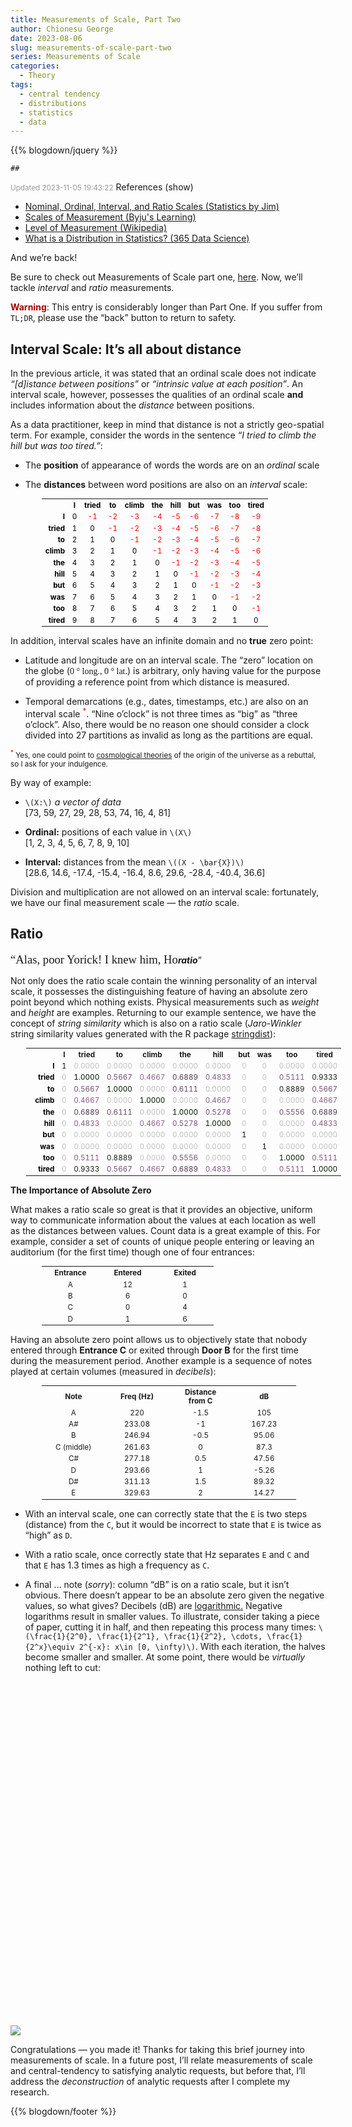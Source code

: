 ```yaml
---
title: Measurements of Scale, Part Two
author: Chionesu George
date: 2023-08-06
slug: measurements-of-scale-part-two
series: Measurements of Scale
categories: 
  - Theory
tags: 
  - central tendency
  - distributions
  - statistics
  - data
---
```


<script src="/rmarkdown-libs/htmlwidgets/htmlwidgets.js"></script>
<script src="/rmarkdown-libs/plotly-binding/plotly.js"></script>
<script src="/rmarkdown-libs/mathjax/cdn.js"></script>
<script src="/rmarkdown-libs/typedarray/typedarray.min.js"></script>
<script src="/rmarkdown-libs/jquery/jquery.min.js"></script>
<link href="/rmarkdown-libs/crosstalk/css/crosstalk.min.css" rel="stylesheet" />
<script src="/rmarkdown-libs/crosstalk/js/crosstalk.min.js"></script>
<link href="/rmarkdown-libs/plotly-htmlwidgets-css/plotly-htmlwidgets.css" rel="stylesheet" />
<script src="/rmarkdown-libs/plotly-main/plotly-latest.min.js"></script>

{{% blogdown/jquery %}}

    ## 

<link rel="stylesheet" href="/markdown.css"/>
<script src="/markdown.js"></script>
<span style="font-size:smaller; text-decoration:italic; color:#999999; ">Updated 2023-11-05 19:43:22</span>
<span role="toggle" context="posthoc" toggleGroup="0" class="">
References 
<hint toggleGroup="0">(show)</hint>
</span>
<ul>
<li>
<a href="https://statisticsbyjim.com/basics/nominal-ordinal-interval-ratio-scales/" target="_blank">Nominal, Ordinal, Interval, and Ratio Scales (Statistics by Jim)</a>
</li>
<li>
<a href="https://byjus.com/maths/scales-of-measurement/" target="_blank">Scales of Measurement (Byju's Learning)</a>
</li>
<li>
<a href="https://en.wikipedia.org/wiki/Level_of_measurement#" target="_blank">Level of Measurement (Wikipedia)</a>
</li>
<li>
<a href="https://365datascience.com/tutorials/statistics-tutorials/distribution-in-statistics/" target="_blank">What is a Distribution in Statistics? (365 Data Science)</a>
</li>
</ul>

And we’re back!

Be sure to check out Measurements of Scale part one, [here](https://delriaan.github.io/2023/07/27/measurements-of-scale-part-one/). Now, we’ll tackle *interval* and *ratio* measurements.

<p class="warning">
<span style="color:#AA0000; font-weight:bold">Warning</span>: This entry is considerably longer than Part One. If you suffer from <code>TL;DR</code>, please use the “back” button to return to safety.
</p>

## Interval Scale: It’s all about distance

In the previous article, it was stated that an ordinal scale does not indicate *“\[d\]istance between positions”* or *“intrinsic value at each position”*. An interval scale, however, possesses the qualities of an ordinal scale **and** includes information about the *distance* between positions.

As a data practitioner, keep in mind that distance is not a strictly geo-spatial term. For example, consider the words in the sentence *“I tried to climb the hill but was too tired.”*:

- The **position** of appearance of words the words are on an *ordinal* scale

- The **distances** between word positions are also on an *interval* scale:

<table style="margin-left:50px; font-size:smaller; ">
<tr>
<th style="text-align: right; padding-right:10px; ; color: black"></th>
<th style="text-align: center; color: black">I</th>
<th style="text-align: center; color: black">tried</th>
<th style="text-align: center; color: black">to</th>
<th style="text-align: center; color: black">climb</th>
<th style="text-align: center; color: black">the</th>
<th style="text-align: center; color: black">hill</th>
<th style="text-align: center; color: black">but</th>
<th style="text-align: center; color: black">was</th>
<th style="text-align: center; color: black">too</th>
<th style="text-align: center; color: black">tired</th>
</tr>
<tr>
<td style="font-weight:bold; text-align: right; color: black">I</td>
<td style="text-align: center; color: black">0</td>
<td style="text-align: center; color: red">-1</td>
<td style="text-align: center; color: red">-2</td>
<td style="text-align: center; color: red">-3</td>
<td style="text-align: center; color: red">-4</td>
<td style="text-align: center; color: red">-5</td>
<td style="text-align: center; color: red">-6</td>
<td style="text-align: center; color: red">-7</td>
<td style="text-align: center; color: red">-8</td>
<td style="text-align: center; color: red">-9</td>
</tr>
<tr>
<td style="font-weight:bold; text-align: right; color: black">tried</td>
<td style="text-align: center; color: black">1</td>
<td style="text-align: center; color: black"> 0</td>
<td style="text-align: center; color: red">-1</td>
<td style="text-align: center; color: red">-2</td>
<td style="text-align: center; color: red">-3</td>
<td style="text-align: center; color: red">-4</td>
<td style="text-align: center; color: red">-5</td>
<td style="text-align: center; color: red">-6</td>
<td style="text-align: center; color: red">-7</td>
<td style="text-align: center; color: red">-8</td>
</tr>
<tr>
<td style="font-weight:bold; text-align: right; color: black">to</td>
<td style="text-align: center; color: black">2</td>
<td style="text-align: center; color: black"> 1</td>
<td style="text-align: center; color: black"> 0</td>
<td style="text-align: center; color: red">-1</td>
<td style="text-align: center; color: red">-2</td>
<td style="text-align: center; color: red">-3</td>
<td style="text-align: center; color: red">-4</td>
<td style="text-align: center; color: red">-5</td>
<td style="text-align: center; color: red">-6</td>
<td style="text-align: center; color: red">-7</td>
</tr>
<tr>
<td style="font-weight:bold; text-align: right; color: black">climb</td>
<td style="text-align: center; color: black">3</td>
<td style="text-align: center; color: black"> 2</td>
<td style="text-align: center; color: black"> 1</td>
<td style="text-align: center; color: black"> 0</td>
<td style="text-align: center; color: red">-1</td>
<td style="text-align: center; color: red">-2</td>
<td style="text-align: center; color: red">-3</td>
<td style="text-align: center; color: red">-4</td>
<td style="text-align: center; color: red">-5</td>
<td style="text-align: center; color: red">-6</td>
</tr>
<tr>
<td style="font-weight:bold; text-align: right; color: black">the</td>
<td style="text-align: center; color: black">4</td>
<td style="text-align: center; color: black"> 3</td>
<td style="text-align: center; color: black"> 2</td>
<td style="text-align: center; color: black"> 1</td>
<td style="text-align: center; color: black"> 0</td>
<td style="text-align: center; color: red">-1</td>
<td style="text-align: center; color: red">-2</td>
<td style="text-align: center; color: red">-3</td>
<td style="text-align: center; color: red">-4</td>
<td style="text-align: center; color: red">-5</td>
</tr>
<tr>
<td style="font-weight:bold; text-align: right; color: black">hill</td>
<td style="text-align: center; color: black">5</td>
<td style="text-align: center; color: black"> 4</td>
<td style="text-align: center; color: black"> 3</td>
<td style="text-align: center; color: black"> 2</td>
<td style="text-align: center; color: black"> 1</td>
<td style="text-align: center; color: black"> 0</td>
<td style="text-align: center; color: red">-1</td>
<td style="text-align: center; color: red">-2</td>
<td style="text-align: center; color: red">-3</td>
<td style="text-align: center; color: red">-4</td>
</tr>
<tr>
<td style="font-weight:bold; text-align: right; color: black">but</td>
<td style="text-align: center; color: black">6</td>
<td style="text-align: center; color: black"> 5</td>
<td style="text-align: center; color: black"> 4</td>
<td style="text-align: center; color: black"> 3</td>
<td style="text-align: center; color: black"> 2</td>
<td style="text-align: center; color: black"> 1</td>
<td style="text-align: center; color: black"> 0</td>
<td style="text-align: center; color: red">-1</td>
<td style="text-align: center; color: red">-2</td>
<td style="text-align: center; color: red">-3</td>
</tr>
<tr>
<td style="font-weight:bold; text-align: right; color: black">was</td>
<td style="text-align: center; color: black">7</td>
<td style="text-align: center; color: black"> 6</td>
<td style="text-align: center; color: black"> 5</td>
<td style="text-align: center; color: black"> 4</td>
<td style="text-align: center; color: black"> 3</td>
<td style="text-align: center; color: black"> 2</td>
<td style="text-align: center; color: black"> 1</td>
<td style="text-align: center; color: black"> 0</td>
<td style="text-align: center; color: red">-1</td>
<td style="text-align: center; color: red">-2</td>
</tr>
<tr>
<td style="font-weight:bold; text-align: right; color: black">too</td>
<td style="text-align: center; color: black">8</td>
<td style="text-align: center; color: black"> 7</td>
<td style="text-align: center; color: black"> 6</td>
<td style="text-align: center; color: black"> 5</td>
<td style="text-align: center; color: black"> 4</td>
<td style="text-align: center; color: black"> 3</td>
<td style="text-align: center; color: black"> 2</td>
<td style="text-align: center; color: black"> 1</td>
<td style="text-align: center; color: black"> 0</td>
<td style="text-align: center; color: red">-1</td>
</tr>
<tr>
<td style="font-weight:bold; text-align: right; color: black">tired</td>
<td style="text-align: center; color: black">9</td>
<td style="text-align: center; color: black"> 8</td>
<td style="text-align: center; color: black"> 7</td>
<td style="text-align: center; color: black"> 6</td>
<td style="text-align: center; color: black"> 5</td>
<td style="text-align: center; color: black"> 4</td>
<td style="text-align: center; color: black"> 3</td>
<td style="text-align: center; color: black"> 2</td>
<td style="text-align: center; color: black"> 1</td>
<td style="text-align: center; color: black"> 0</td>
</tr>
</table>

In addition, interval scales have an infinite domain and no **true** zero point:

- Latitude and longitude are on an interval scale. The “zero” location on the globe (<span style="font-family: Georgia; ">0 ° long., 0 ° lat.</span>) is arbitrary, only having value for the purpose of providing a reference point from which distance is measured.

- Temporal demarcations (e.g., dates, timestamps, etc.) are also on an interval scale <sup style="color:red">\*</sup>. “Nine o’clock” is not three times as “big” as “three o’clock”. Also, there would be no reason one should consider a clock divided into 27 partitions as invalid as long as the partitions are equal.

<span style="font-size:smaller"><sup style="color:red">\*</sup> Yes, one could point to [cosmological theories](https://plato.stanford.edu/entries/cosmological-argument/) of the origin of the universe as a rebuttal, so I ask for your indulgence.</span>

By way of example:

- `\(X:\)` *a vector of data* <br> <span>[73, 59, 27, 29, 28, 53, 74, 16, 4, 81]</span>

- **Ordinal:** positions of each value in `\(X\)`<br> <span>[1, 2, 3, 4, 5, 6, 7, 8, 9, 10]</span>

- **Interval:** distances from the mean `\((X - \bar{X})\)`<br> <span>[28.6, 14.6, -17.4, -15.4, -16.4, 8.6, 29.6, -28.4, -40.4, 36.6]</span><br>

Division and multiplication are not allowed on an interval scale: fortunately, we have our final measurement scale — the *ratio* scale.

## Ratio

<span style="font-family: Georgia; font-size: 14pt;">“Alas, poor Yorick! I knew him, Ho</span><span style="font-style: italic; font-weight:bold; ">ratio</span>”</span>

Not only does the ratio scale contain the winning personality of an interval scale, it possesses the distinguishing feature of having an absolute zero point beyond which nothing exists. Physical measurements such as *weight* and *height* are examples. Returning to our example sentence, we have the concept of *string similarity* which is also on a ratio scale (*Jaro-Winkler* string similarity values generated with the R package [stringdist](https://github.com/markvanderloo/stringdist)):

<table style="margin-left:25px; font-size:smaller; "> <tr> <th style="font-weight:bold; width:100px; text-align: right"></th> <th style="text-align: center">I</th> <th style="text-align: center">tried</th> <th style="text-align: center">to</th> <th style="text-align: center">climb</th> <th style="text-align: center">the</th> <th style="text-align: center">hill</th> <th style="text-align: center">but</th> <th style="text-align: center">was</th> <th style="text-align: center">too</th> <th style="text-align: center">tired</th> </tr> <tr> <td style="font-weight:bold; width:100px; text-align: right; color: black">I</td> <td style="text-align: center; color: #001400">1</td> <td style="text-align: center; color: #BFBFBF">0.0000</td> <td style="text-align: center; color: #BFBFBF">0.0000</td> <td style="text-align: center; color: #BFBFBF">0.0000</td> <td style="text-align: center; color: #BFBFBF">0.0000</td> <td style="text-align: center; color: #BFBFBF">0.0000</td> <td style="text-align: center; color: #BFBFBF">0</td> <td style="text-align: center; color: #BFBFBF">0</td> <td style="text-align: center; color: #BFBFBF">0.0000</td> <td style="text-align: center; color: #BFBFBF">0.0000</td> </tr> <tr> <td style="font-weight:bold; width:100px; text-align: right; color: black">tried</td> <td style="text-align: center; color: #BFBFBF">0</td> <td style="text-align: center; color: #001400">1.0000</td> <td style="text-align: center; color: #6E4E6E">0.5667</td> <td style="text-align: center; color: #885E88">0.4667</td> <td style="text-align: center; color: #4F3C4F">0.6889</td> <td style="text-align: center; color: #845C84">0.4833</td> <td style="text-align: center; color: #BFBFBF">0</td> <td style="text-align: center; color: #BFBFBF">0</td> <td style="text-align: center; color: #7D577D">0.5111</td> <td style="text-align: center; color: #111C11">0.9333</td> </tr> <tr> <td style="font-weight:bold; width:100px; text-align: right; color: black">to</td> <td style="text-align: center; color: #BFBFBF">0</td> <td style="text-align: center; color: #6E4E6E">0.5667</td> <td style="text-align: center; color: #001400">1.0000</td> <td style="text-align: center; color: #BFBFBF">0.0000</td> <td style="text-align: center; color: #634763">0.6111</td> <td style="text-align: center; color: #BFBFBF">0.0000</td> <td style="text-align: center; color: #BFBFBF">0</td> <td style="text-align: center; color: #BFBFBF">0</td> <td style="text-align: center; color: #1C211C">0.8889</td> <td style="text-align: center; color: #6E4E6E">0.5667</td> </tr> <tr> <td style="font-weight:bold; width:100px; text-align: right; color: black">climb</td> <td style="text-align: center; color: #BFBFBF">0</td> <td style="text-align: center; color: #885E88">0.4667</td> <td style="text-align: center; color: #BFBFBF">0.0000</td> <td style="text-align: center; color: #001400">1.0000</td> <td style="text-align: center; color: #BFBFBF">0.0000</td> <td style="text-align: center; color: #885E88">0.4667</td> <td style="text-align: center; color: #BFBFBF">0</td> <td style="text-align: center; color: #BFBFBF">0</td> <td style="text-align: center; color: #BFBFBF">0.0000</td> <td style="text-align: center; color: #885E88">0.4667</td> </tr> <tr> <td style="font-weight:bold; width:100px; text-align: right; color: black">the</td> <td style="text-align: center; color: #BFBFBF">0</td> <td style="text-align: center; color: #4F3C4F">0.6889</td> <td style="text-align: center; color: #634763">0.6111</td> <td style="text-align: center; color: #BFBFBF">0.0000</td> <td style="text-align: center; color: #001400">1.0000</td> <td style="text-align: center; color: #785478">0.5278</td> <td style="text-align: center; color: #BFBFBF">0</td> <td style="text-align: center; color: #BFBFBF">0</td> <td style="text-align: center; color: #715071">0.5556</td> <td style="text-align: center; color: #4F3C4F">0.6889</td> </tr> <tr> <td style="font-weight:bold; width:100px; text-align: right; color: black">hill</td> <td style="text-align: center; color: #BFBFBF">0</td> <td style="text-align: center; color: #845C84">0.4833</td> <td style="text-align: center; color: #BFBFBF">0.0000</td> <td style="text-align: center; color: #885E88">0.4667</td> <td style="text-align: center; color: #785478">0.5278</td> <td style="text-align: center; color: #001400">1.0000</td> <td style="text-align: center; color: #BFBFBF">0</td> <td style="text-align: center; color: #BFBFBF">0</td> <td style="text-align: center; color: #BFBFBF">0.0000</td> <td style="text-align: center; color: #845C84">0.4833</td> </tr> <tr> <td style="font-weight:bold; width:100px; text-align: right; color: black">but</td> <td style="text-align: center; color: #BFBFBF">0</td> <td style="text-align: center; color: #BFBFBF">0.0000</td> <td style="text-align: center; color: #BFBFBF">0.0000</td> <td style="text-align: center; color: #BFBFBF">0.0000</td> <td style="text-align: center; color: #BFBFBF">0.0000</td> <td style="text-align: center; color: #BFBFBF">0.0000</td> <td style="text-align: center; color: #001400">1</td> <td style="text-align: center; color: #BFBFBF">0</td> <td style="text-align: center; color: #BFBFBF">0.0000</td> <td style="text-align: center; color: #BFBFBF">0.0000</td> </tr> <tr> <td style="font-weight:bold; width:100px; text-align: right; color: black">was</td> <td style="text-align: center; color: #BFBFBF">0</td> <td style="text-align: center; color: #BFBFBF">0.0000</td> <td style="text-align: center; color: #BFBFBF">0.0000</td> <td style="text-align: center; color: #BFBFBF">0.0000</td> <td style="text-align: center; color: #BFBFBF">0.0000</td> <td style="text-align: center; color: #BFBFBF">0.0000</td> <td style="text-align: center; color: #BFBFBF">0</td> <td style="text-align: center; color: #001400">1</td> <td style="text-align: center; color: #BFBFBF">0.0000</td> <td style="text-align: center; color: #BFBFBF">0.0000</td> </tr> <tr> <td style="font-weight:bold; width:100px; text-align: right; color: black">too</td> <td style="text-align: center; color: #BFBFBF">0</td> <td style="text-align: center; color: #7D577D">0.5111</td> <td style="text-align: center; color: #1C211C">0.8889</td> <td style="text-align: center; color: #BFBFBF">0.0000</td> <td style="text-align: center; color: #715071">0.5556</td> <td style="text-align: center; color: #BFBFBF">0.0000</td> <td style="text-align: center; color: #BFBFBF">0</td> <td style="text-align: center; color: #BFBFBF">0</td> <td style="text-align: center; color: #001400">1.0000</td> <td style="text-align: center; color: #7D577D">0.5111</td> </tr> <tr> <td style="font-weight:bold; width:100px; text-align: right; color: black">tired</td> <td style="text-align: center; color: #BFBFBF">0</td> <td style="text-align: center; color: #111C11">0.9333</td> <td style="text-align: center; color: #6E4E6E">0.5667</td> <td style="text-align: center; color: #885E88">0.4667</td> <td style="text-align: center; color: #4F3C4F">0.6889</td> <td style="text-align: center; color: #845C84">0.4833</td> <td style="text-align: center; color: #BFBFBF">0</td> <td style="text-align: center; color: #BFBFBF">0</td> <td style="text-align: center; color: #7D577D">0.5111</td> <td style="text-align: center; color: #001400">1.0000</td> </tr> </table>

**The Importance of Absolute Zero**

What makes a ratio scale so great is that it provides an objective, uniform way to communicate information about the values at each location as well as the distances between values. Count data is a great example of this. For example, consider a set of counts of unique people entering or leaving an auditorium (for the first time) though one of four entrances:

<table style="margin-left:50px; font-size:smaller; ">
<tr>
<th style="width:80px; ">Entrance</th>
<th style="width:80px; ">Entered</th>
<th style="width:80px; ">Exited</th>
</tr>
<tr>
<td style="text-align:center">A</td>
<td style="text-align:center">12</td>
<td style="text-align:center">1</td>
</tr>
<tr>
<td style="text-align:center">B</td>
<td style="text-align:center">6</td>
<td style="text-align:center">0</td>
</tr>
<tr>
<td style="text-align:center">C</td>
<td style="text-align:center">0</td>
<td style="text-align:center">4</td>
</tr>
<tr>
<td style="text-align:center">D</td>
<td style="text-align:center">1</td>
<td style="text-align:center">6</td>
</tr>
</table>

Having an absolute zero point allows us to objectively state that nobody entered through **Entrance C** or exited through **Door B** for the first time during the measurement period. Another example is a sequence of notes played at certain volumes (measured in *decibels*):

<table style="margin-left:50px; font-size:smaller; ">
<tr>
<th style="width:90px; ">Note</th>
<th style="width:90px; ">Freq (Hz)</th>
<th style="width:90px; ">Distance<br>from C</th>
<th style="width:90px; ">dB</th>
</tr>
<tr>
<td style="text-align:center">A</td>
<td style="text-align:center">220</td>
<td style="text-align:center">-1.5</td>
<td style="text-align:center">105</td>
</tr>
<tr>
<td style="text-align:center">A#</td>
<td style="text-align:center">233.08</td>
<td style="text-align:center">-1</td>
<td style="text-align:center">167.23</td>
</tr>
<tr>
<td style="text-align:center">B</td>
<td style="text-align:center">246.94</td>
<td style="text-align:center">-0.5</td>
<td style="text-align:center">95.06</td>
</tr>
<tr>
<td style="text-align:center">C (middle)</td>
<td style="text-align:center">261.63</td>
<td style="text-align:center">0</td>
<td style="text-align:center">87.3</td>
</tr>
<tr>
<td style="text-align:center">C#</td>
<td style="text-align:center">277.18</td>
<td style="text-align:center">0.5</td>
<td style="text-align:center">47.56</td>
</tr>
<tr>
<td style="text-align:center">D</td>
<td style="text-align:center">293.66</td>
<td style="text-align:center">1</td>
<td style="text-align:center">-5.26</td>
</tr>
<tr>
<td style="text-align:center">D#</td>
<td style="text-align:center">311.13</td>
<td style="text-align:center">1.5</td>
<td style="text-align:center">89.32</td>
</tr>
<tr>
<td style="text-align:center">E</td>
<td style="text-align:center">329.63</td>
<td style="text-align:center">2</td>
<td style="text-align:center">14.27</td>
</tr>
</table>

- With an interval scale, one can correctly state that the `E` is two steps (distance) from the `C`, but it would be incorrect to state that `E` is twice as “high” as `D`.

- With a ratio scale, once correctly state that Hz separates `E` and `C` and that `E` has 1.3 times as high a frequency as `C`.

- A final … note (*sorry*): column “dB” is on a ratio scale, but it isn’t obvious. There doesn’t appear to be an absolute zero given the negative values, so what gives? Decibels (dB) are [logarithmic.](https://www.mathsisfun.com/algebra/logarithms.html) Negative logarithms result in smaller values. To illustrate, consider taking a piece of paper, cutting it in half, and then repeating this process many times: `\(\frac{1}{2^0}, \frac{1}{2^1}, \frac{1}{2^2}, \cdots, \frac{1}{2^x}\equiv 2^{-x}: x\in [0, \infty)\)`. With each iteration, the halves become smaller and smaller. At some point, there would be *virtually* nothing left to cut:

<div id="htmlwidget-1" style="width:720px;height:550px;" class="plotly html-widget "></div>
<script type="application/json" data-for="htmlwidget-1">{"x":{"visdat":{"90c65734a0b":["function () ","plotlyVisDat"]},"cur_data":"90c65734a0b","attrs":{"90c65734a0b":{"x":{},"y":{},"hoverinfo":"text+info","hovertext":{},"mode":"markers","name":"The half of it","color":{},"stroke":["#000000"],"size":{},"alpha_stroke":1,"sizes":[10,100],"spans":[1,20],"type":"scatter"}},"layout":{"width":720,"height":550,"margin":{"b":-11,"l":60,"t":-11,"r":10},"xaxis":{"domain":[0,1],"automargin":true,"title":"$x\\text{ (# of halves)}$","gridcolor":"#CCCCCC"},"yaxis":{"domain":[0,1],"automargin":true,"title":"$f(x)$","gridcolor":"#CCCCCC"},"hovermode":"closest","showlegend":false,"legend":{"yanchor":"top","y":0.5},"title":"Cutting Into Halves<br><span style='font-size:smaller; font-family: Georgia; ' >(How 1,000 papercuts happen)<\/span>","plot_bgcolor":"#EFEFEF"},"source":"A","config":{"modeBarButtonsToAdd":["hoverclosest","hovercompare"],"showSendToCloud":false},"data":[{"x":[1,2,3,4,5,6,7,8,9,10,11,12,13,14,15,16,17,18,19,20],"y":[0.5,0.25,0.125,0.0625,0.03125,0.015625,0.0078125,0.00390625,0.001953125,0.0009765625,0.00048828125,0.000244140625,0.0001220703125,6.103515625e-05,3.0517578125e-05,1.52587890625e-05,7.62939453125e-06,3.814697265625e-06,1.9073486328125e-06,9.5367431640625e-07],"hoverinfo":["text+info","text+info","text+info","text+info","text+info","text+info","text+info","text+info","text+info","text+info","text+info","text+info","text+info","text+info","text+info","text+info","text+info","text+info","text+info","text+info"],"hovertext":["Piece size: 0.5","Piece size: 0.25","Piece size: 0.125","Piece size: Smaller","Piece size: Smaller","Piece size: Smaller","Piece size: Really small","Piece size: Really small","Piece size: Really small","Piece size: Get a microscope!","Piece size: Get a microscope!","Piece size: Get a microscope!","Piece size: Get a microscope!","Piece size: Approaching zero!!!","Piece size: Approaching zero!!!","Piece size: Approaching zero!!!","Piece size: Approaching zero!!!","Piece size: Approaching zero!!!","Piece size: Approaching zero!!!","Piece size: Approaching zero!!!"],"mode":"markers","name":"The half of it","type":"scatter","marker":{"colorbar":{"title":"y","ticklen":2},"cmin":9.5367431640625e-07,"cmax":0.5,"colorscale":[["0","rgba(68,1,84,1)"],["0.0416666666666667","rgba(70,19,97,1)"],["0.0833333333333333","rgba(72,32,111,1)"],["0.125","rgba(71,45,122,1)"],["0.166666666666667","rgba(68,58,128,1)"],["0.208333333333333","rgba(64,70,135,1)"],["0.25","rgba(60,82,138,1)"],["0.291666666666667","rgba(56,93,140,1)"],["0.333333333333333","rgba(49,104,142,1)"],["0.375","rgba(46,114,142,1)"],["0.416666666666667","rgba(42,123,142,1)"],["0.458333333333333","rgba(38,133,141,1)"],["0.5","rgba(37,144,140,1)"],["0.541666666666667","rgba(33,154,138,1)"],["0.583333333333333","rgba(39,164,133,1)"],["0.625","rgba(47,174,127,1)"],["0.666666666666667","rgba(53,183,121,1)"],["0.708333333333333","rgba(79,191,110,1)"],["0.75","rgba(98,199,98,1)"],["0.791666666666667","rgba(119,207,85,1)"],["0.833333333333333","rgba(147,214,70,1)"],["0.875","rgba(172,220,52,1)"],["0.916666666666667","rgba(199,225,42,1)"],["0.958333333333333","rgba(226,228,40,1)"],["1","rgba(253,231,37,1)"]],"showscale":false,"color":[0.5,0.25,0.125,0.0625,0.03125,0.015625,0.0078125,0.00390625,0.001953125,0.0009765625,0.00048828125,0.000244140625,0.0001220703125,6.103515625e-05,3.0517578125e-05,1.52587890625e-05,7.62939453125e-06,3.814697265625e-06,1.9073486328125e-06,9.5367431640625e-07],"size":[100,54.9999141691478,32.4998712537217,21.2498497960087,15.6248390671522,12.8123337027239,11.4060810205098,10.7029546794027,10.3513915088492,10.1756099235724,10.087719130934,10.0437737346148,10.0218010364552,10.0108146873754,10.0053215128355,10.0025749255656,10.0012016319306,10.0005149851131,10.0001716617044,10],"sizemode":"area","line":{"color":"rgba(0,0,0,1)","width":1}},"textfont":{"size":[100,54.9999141691478,32.4998712537217,21.2498497960087,15.6248390671522,12.8123337027239,11.4060810205098,10.7029546794027,10.3513915088492,10.1756099235724,10.087719130934,10.0437737346148,10.0218010364552,10.0108146873754,10.0053215128355,10.0025749255656,10.0012016319306,10.0005149851131,10.0001716617044,10]},"error_y":{"thickness":1,"width":[]},"error_x":{"thickness":1,"width":[]},"xaxis":"x","yaxis":"y","frame":null},{"x":[1,20],"y":[9.5367431640625e-07,0.5],"type":"scatter","mode":"markers","opacity":0,"hoverinfo":"none","showlegend":false,"marker":{"colorbar":{"title":{"text":"<span style='font-family: Georgia'>f(x) = 2<sup>-x<\/sup><\/span>"},"ticklen":2,"len":0.5,"lenmode":"fraction","y":1,"yanchor":"top"},"cmin":9.5367431640625e-07,"cmax":0.5,"colorscale":[["0","rgba(68,1,84,1)"],["0.0416666666666667","rgba(70,19,97,1)"],["0.0833333333333333","rgba(72,32,111,1)"],["0.125","rgba(71,45,122,1)"],["0.166666666666667","rgba(68,58,128,1)"],["0.208333333333333","rgba(64,70,135,1)"],["0.25","rgba(60,82,138,1)"],["0.291666666666667","rgba(56,93,140,1)"],["0.333333333333333","rgba(49,104,142,1)"],["0.375","rgba(46,114,142,1)"],["0.416666666666667","rgba(42,123,142,1)"],["0.458333333333333","rgba(38,133,141,1)"],["0.5","rgba(37,144,140,1)"],["0.541666666666667","rgba(33,154,138,1)"],["0.583333333333333","rgba(39,164,133,1)"],["0.625","rgba(47,174,127,1)"],["0.666666666666667","rgba(53,183,121,1)"],["0.708333333333333","rgba(79,191,110,1)"],["0.75","rgba(98,199,98,1)"],["0.791666666666667","rgba(119,207,85,1)"],["0.833333333333333","rgba(147,214,70,1)"],["0.875","rgba(172,220,52,1)"],["0.916666666666667","rgba(199,225,42,1)"],["0.958333333333333","rgba(226,228,40,1)"],["1","rgba(253,231,37,1)"]],"showscale":true,"color":[9.5367431640625e-07,0.5],"line":{"color":"rgba(255,127,14,1)"}},"xaxis":"x","yaxis":"y","frame":null}],"highlight":{"on":"plotly_click","persistent":false,"dynamic":false,"selectize":false,"opacityDim":0.2,"selected":{"opacity":1},"debounce":0},"shinyEvents":["plotly_hover","plotly_click","plotly_selected","plotly_relayout","plotly_brushed","plotly_brushing","plotly_clickannotation","plotly_doubleclick","plotly_deselect","plotly_afterplot","plotly_sunburstclick"],"base_url":"https://plot.ly"},"evals":[],"jsHooks":[]}</script>

<img src="/decorative_line.png" class="decorative-line" />

Congratulations — you made it! Thanks for taking this brief journey into measurements of scale. In a future post, I’ll relate measurements of scale and central-tendency to satisfying analytic requests, but before that, I’ll address the *deconstruction* of analytic requests after I complete my research.

{{% blogdown/footer %}}
